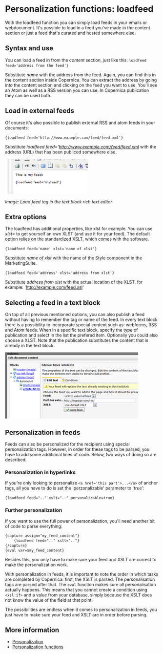# Personalization functions: loadfeed

With the loadfeed function you can simply load feeds in your emails
or webdocument. It's possible to load in a feed you've made in the
content section or just a feed that's curated and hosted somewhere else.

Syntax and use
--------------

You can load a feed in from the *content* section, just like this:
`loadfeed feed='address from the feed'}`

Substitute *name* with the address from the feed. Again, you can find 
this in the content section inside Copernica. You can extract the 
address by going into the content section and clicking on the feed you 
want to use. You'll see an Atom as well as a RSS version you can use. 
In Copernica publication they can be used both.


Load in external feeds
----------------------

Of course it's also possible to publish external RSS and atom feeds
in your documents: 

`{loadfeed feed='http://www.example.com/feed/feed.xml'}`

Substitute *loadfeed feed='http://www.example.com/feed/feed.xml*
with the address (URL) that has been publiced somewhere else.

![](../images/loadfeed1.png)

*Image: Load feed tag in the text block rich text editor*


Extra options
-------------

The loadfeed has additional properties, like xlst for example.
You can use *xlst=* to get yourself an own XLST (and use it for 
your feed). The default option relies on the standardized XSLT, 
which comes with the software.

`{loadfeed feed='name' xlst='name of xlst'}`

Substitute *name of xlst* with the name of the Style component in 
the MarketingSuite.

`{loadfeed feed='address' xlst='address from xlst'}`

Substitute *address from xlst* with the actual location of the XLST,
for example: 'http://example.com/feed.xsl'


Selecting a feed in a text block
--------------------------------

On top of all previous mentioned options, you can also publish a 
feed without having to remember the tag or name of the feed. In 
every text block there is a possibility to incorporate special
content such as: webforms, RSS and Atom feeds. When in a specific 
text block, specify the type of publication and select in the list
the prefered item. Optionally you could also choose a XLST. Note
that the publication substitutes the content that is already in
the text block.


![](../images/loadfeedfunction.png)

## Personalization in feeds

Feeds can also be personalized for the recipient using special personalization tags. However, in order for these tags to be parsed, you have to add some additional lines of code. Below, two ways of doing so are described.

### Personalization in hyperlinks

If you're only looking to personalize `<a href='this part'>...</a>` of anchor tags, all you have to do is set the 'perzonalizable' parameter to 'true':

`{loadfeed feed=".." xslt=".." personalizable=true}`

### Further personalization

If you want to use the full power of personalization, you'll need another bit of code to parse everything:

```
{capture assign="my_feed_content"}
    {loadfeed feed=".." xslt=".."}
{/capture}
{eval var=$my_feed_content}
```

Besides this, you only have to make sure your feed and XSLT are correct to make the personalization work.

With personalization in feeds, it is important to note the order in which tasks are completed by Copernica: first, the XSLT is parsed. The personalisation tags are parsed after that. The `eval` function makes sure all personalisation actually happens. This means that you cannot create a condition using `<xsl:if>` and a value from your database, simply because the XSLT does not know the value of the field at that point.

The possibilities are endless when it comes to personalization in  feeds, you just have to make sure your feed and XSLT are in order before parsing.

## More information

* [Personalization](./personalization)
* [Personalization functions](./personalization-functions)
